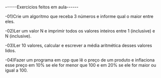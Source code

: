 ------Exercicios feitos em aula------

-01)Crie um algoritmo que receba 3 números e informe qual o maior entre eles.

-02)Ler um valor N e imprimir todos os valores inteiros entre 1 (inclusive) e N (inclusive).

-03)Ler 10 valores, calcular e escrever a média aritmética desses valores lidos.

-04)Fazer um programa em cpp que lê o preço de um produto e inflaciona esse preço
em 10% se ele for menor que 100 e em 20% se ele for maior ou igual a 100.